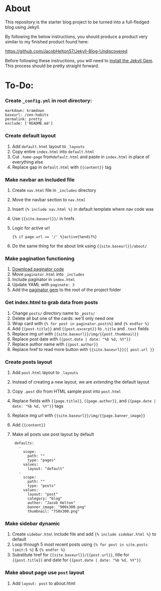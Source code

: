 # About

This repository is the starter blog project to be turned into a full-fledged blog using Jekyll.

By following the below instructions, you should produce a product very similar to my finished product found here:

https://github.com/JacobHelton57/Jekyll-Blog-Undiscovered

Before following these instructions, you will need to [install the Jekyll Gem](https://jekyllrb.com/docs/installation/). This process should be pretty straight forward.

# To-Do:

### Create `_config.yml` in root directory:

    markdown: kramdown
    baseurl: /zen-habits
    permalink: pretty
    exclude: ['README.md']

### Create default layout
1. Add `default.html` layout to `_layouts`
1. Copy entire `index.html` into `default.html`
1. Cut `.home-page` from`default.html` and paste in `index.html` in place of everything else
1. Replace gap in `default.html` with `{{content}}` tag

### Make navbar an included file
1. Create `nav.html` file in `_includes` directory
1. Move the navbar section to `nav.html`
1. Insert `{% include nav.html %}` in default template where nav code was
1. Use `{{site.baseurl}}/` in hrefs
1. Logic for active url

    `{% if page.url == '/' %}active{%endif%}`

1. Do the same thing for the about link using `{{site.baseurl}}/about/`

### Make pagination functioning
1. [Download paginator code](https://gist.github.com/JacobHelton57/86e84ad99d59955f8a5c510010144e6e)
1. Move `paginator.html` into `_includes`
1. Include paginator in `index.html`
1. Update YAML with `paginate: 3`
1. Add the [paginator gem](https://gist.github.com/JacobHelton57/a448d7c8ea3b6617f1dd42b847805586) to the root of the project folder

### Get index.html to grab data from posts
1. Change `posts/` directory name to `_posts/`
1. Delete all but one of the cards: we'll only need one
1. Wrap card with `{% for post in paginator.posts%}` and `{% endfor %}`
1. Add `{{post.title}}` and `{{post.excerpt}}` to `.title` and `.text` fields
1. Replace img url with `{{site.baseurl}}/img/{{post.thumbnail}}`
1. Replace post date with `{{post.date | date: "%b %d, %Y"}}`
1. Replace author name with `{{post.author}}`
1. Replace href to read more button with `{{site.baseurl}}{{ post.url }}`

### Create posts layout
1. Add `post.html` layout to `_layouts`
1. Instead of creating a new layout, we are _extending_ the default layout
1. Copy `.post` div from HTML sample post into `post.html`
1. Replace fields with `{{page.title}}`, `{{page.author}}`, and `{{page.date | date: "%b %d, %Y"}}` tags
1. Replace img url with `{{site.baseurl}}/img/{{page.banner_image}}`
1. Add `{{content}}`
1. Make all posts use post layout by default

        defaults:
          -
            scope:
              path: ""
              type: "pages"
            values:
              layout: "default"
          -
            scope:
              path: ""
              type: "posts"
            values:
              layout: "post"
              category: "blog"
              author: "Jacob Helton"
              banner_image: "900x300.png"
              thumbnail: "750x300.png"

### Make sidebar dynamic
1. Create `sidebar.html` include file and add `{% include sidebar.html %}` to default
1. Loop through 5 most recent posts using `{% for post in site.posts limit:5 %}` & `{% endfor %}`
1. Substitute href for `{{site.baseurl}}/{{post.url}}`, title for `{{post.title}}` and date for `{{post.date | date: "%b %d, %Y"}}`

### Make about page use `post` layout
1. Add `layout: post` to about.html


